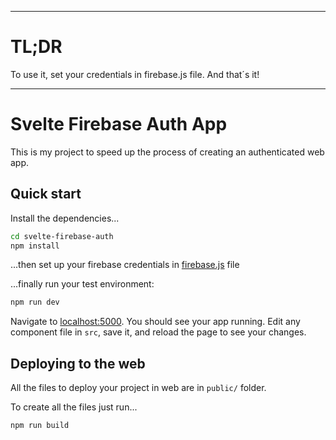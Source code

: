 
---
# TL;DR

To use it, set your credentials in firebase.js file. And that´s it!

---

# Svelte Firebase Auth App

This is my project to speed up the process of creating an authenticated web app. 

## Quick start

Install the dependencies...

```bash
cd svelte-firebase-auth
npm install
```

...then set up your firebase credentials in [firebase.js](https://github.com/ricalamino/svelte-firebase-auth/blob/master/src/firebase.js) file

...finally run your test environment:

```bash
npm run dev
```

Navigate to [localhost:5000](http://localhost:5000). You should see your app running. Edit any component file in `src`, save it, and reload the page to see your changes.


## Deploying to the web

All the files to deploy your project in web are in `public/` folder.

To create all the files just run...

```bash
npm run build
```
